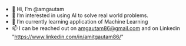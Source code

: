 - 👋 Hi, I’m @amgautam
- 👀 I’m interested in using AI to solve real world problems.
- 🌱 I’m currently learning application of Machine Learning
- 📫 I can be reached out on amgautam86@gmail.com and on Linkedin "https://www.linkedin.com/in/amitgautam86/"

